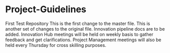 # Project-Guidelines
First Test Repository
This is the first change to the master file.
This is another set of changes to the original file.
Innovation pipeline docs are to be added.
Innovation Hub meetings will be held on weekly basis to gather feedback and get clarifications.
Project Management meetings will also be held every Thursday for cross skilling purposes.
